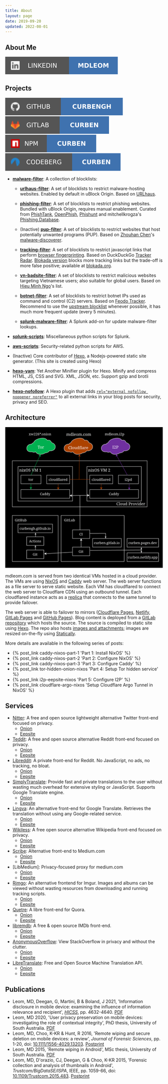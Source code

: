 ```yaml
---
title: About
layout: page
date: 2019-09-20
updated: 2022-08-01
---
```


## About Me

[![LinkedIn handle](/svg/linkedin.svg)](https://www.linkedin.com/in/mdleom/)

## Projects

[![GitHub handle](/svg/github.svg)](https://github.com/curbengh) [![GitLab handle](/svg/gitlab.svg)](https://gitlab.com/curben) [![npm handle](/svg/npm.svg)](https://www.npmjs.com/~curben) [![Codeberg handle](/svg/codeberg.svg)](https://codeberg.org/curben/)

- [**malware-filter**](https://gitlab.com/malware-filter): A collection of blocklists:

  - [**urlhaus-filter**](https://gitlab.com/malware-filter/urlhaus-filter): A set of blocklists to restrict malware-hosting websites. Enabled by default in uBlock Origin. Based on [URLhaus](https://urlhaus.abuse.ch/).

  - [**phishing-filter**](https://gitlab.com/malware-filter/phishing-filter): A set of blocklists to restrict phishing websites. Bundled with uBlock Origin, requires manual enablement. Curated from [PhishTank](https://www.phishtank.com/), [OpenPhish](https://openphish.com/), [Phishunt](https://phishunt.io) and mitchellkrogza's [Phishing.Database](https://github.com/mitchellkrogza/Phishing.Database).

  - (Inactive) [**pup-filter**](https://gitlab.com/malware-filter/pup-filter): A set of blocklists to restrict websites that host potentially unwanted programs (PUP). Based on [Zhouhan Chen](https://zhouhanc.com/)'s [malware-discoverer](https://github.com/zhouhanc/malware-discoverer).

  - [**tracking-filter**](https://gitlab.com/malware-filter/tracking-filter): A set of blocklists to restrict javascript links that perform [browser fingerprinting](https://en.wikipedia.org/wiki/Web_tracking). Based on DuckDuckGo [Tracker Radar](https://github.com/duckduckgo/tracker-radar). [Blokada version](https://community.blokada.org/t/introducing-duckduckgo-tracker-radar-to-blokada/469) blocks more tracking links but the trade-off is more false positive; available at [blokada.org](https://blokada.org/blocklists/ddgtrackerradar/standard/hosts.txt).

  - [**vn-badsite-filter**](https://gitlab.com/malware-filter/vn-badsite-filter): A set of blocklists to restrict malicious websites targeting Vietnamese users; also suitable for global users. Based on [Hieu Minh Ngo](https://chongluadao.vn)'s list.

  - [**botnet-filter**](https://gitlab.com/malware-filter/botnet-filter): A set of blocklists to restrict botnet IPs used as command and control (C2) servers. Based on [Feodo Tracker](https://feodotracker.abuse.ch/). Recommend to use the [upstream blocklist](https://feodotracker.abuse.ch/blocklist/) whenever possible, it has much more frequent update (every 5 minutes).

  - [**splunk-malware-filter**](https://gitlab.com/malware-filter/splunk-malware-filter): A Splunk add-on for update malware-filter lookups.

- [**splunk-scripts**](https://gitlab.com/curben/splunk-scripts): Miscellaneous python scripts for Splunk.

- [**aws-scripts**](https://gitlab.com/curben/aws-scripts): Security-related python scripts for AWS.

- (Inactive) Core contributor of [Hexo](https://github.com/hexojs/hexo), a Nodejs-powered static site generator. (This site is created using Hexo)

- [**hexo-yam**](https://github.com/curbengh/hexo-yam): Yet Another Minifier plugin for Hexo. Minify and compress HTML, JS, CSS and SVG. XML, JSON, etc. Support gzip and brotli compressions.

- [**hexo-nofollow**](https://github.com/curbengh/hexo-nofollow): A Hexo plugin that adds [`rel="external nofollow noopener noreferrer"`](https://developer.mozilla.org/en-US/docs/Web/HTML/Link_types) to all external links in your blog posts for security, privacy and SEO.

## Architecture

![Architecture behind mdleom.com](about/website-architecture.png)

mdleom.com is served from two identical VMs hosted in a cloud provider. The VMs are using [NixOS](https://nixos.org/) and [Caddy](https://caddyserver.com/) web server. The web server functions as a file server to serve static website. Each VM has cloudflared to connect the web server to Cloudflare CDN using an outbound tunnel. Each cloudflared instance acts as a [replica](https://developers.cloudflare.com/cloudflare-one/connections/connect-apps/install-and-setup/deploy-cloudflared-replicas/) that connects to the same tunnel to provide failover.

The web server is able to failover to mirrors ([Cloudflare Pages](https://curben.pages.dev), [Netlify](https://curben.netlify.app), [GitLab Pages](https://curben.gitlab.io) and [GitHub Pages](https://curbengh.github.io)). Blog content is deployed from a [GitLab repository](https://gitlab.com/curben/blog) which hosts the source. The source is compiled to static site using [Hexo](https://hexo.io). The repo also hosts [images and attachments](https://gitlab.com/curben/blog/-/tree/site); images are resized on-the-fly using [Statically](https://statically.io/).

More details are available in the following series of posts:

- {% post_link caddy-nixos-part-1 'Part 1: Install NixOS' %}
- {% post_link caddy-nixos-part-2 'Part 2: Configure NixOS' %}
- {% post_link caddy-nixos-part-3 'Part 3: Configure Caddy' %}
- {% post_link tor-hidden-onion-nixos 'Part 4: Setup Tor hidden service' %}
- {% post_link i2p-eepsite-nixos 'Part 5: Configure I2P' %}
- {% post_link cloudflare-argo-nixos 'Setup Cloudflare Argo Tunnel in NixOS' %}

## Services

- [Nitter](https://github.com/zedeus/nitter): A free and open source lightweight alternative Twitter front-end focused on privacy.
  - [Onion](http://26oq3gioiwcmfojub37nz5gzbkdiqp7fue5kvye7d4txv4ny6fb4wwid.onion)
  - [Eepsite](http://u6ikd6zndl3c4dsdq4mmujpntgeevdk5qzkfb57r4tnfeccrn2qa.b32.i2p)
- [Teddit](https://codeberg.org/teddit/teddit): A free and open source alternative Reddit front-end focused on privacy.
  - [Onion](http://ibarajztopxnuhabfu7fg6gbudynxofbnmvis3ltj6lfx47b6fhrd5qd.onion)
  - [Eepsite](http://xugoqcf2pftm76vbznx4xuhrzyb5b6zwpizpnw2hysexjdn5l2tq.b32.i2p)
- [Libreddit](https://github.com/spikecodes/libreddit): A private front-end for Reddit. No JavaScript, no ads, no tracking, no bloat.
  - [Onion](http://twjxj64xqcxkz2gif4irnvnd5svvmwnlpv4zqxknwksqhx4yucxeg6ad.onion)
  - [Eepsite](http://gv47huyjz6esmu4q7ps6twvsn6pe7punuuzxa5cgwor2ubbt5jea.b32.i2p)
- [SimplyTranslate](https://simple-web.org/projects/simplytranslate.html): Provide fast and private translations to the user without wasting much overhead for extensive styling or JavaScript. Supports Google Translate engine.
  - [Onion](http://fmgp3rg56ng6mtb5gvu5hgzwwdyzgkmnanettwnmbnueues7ndw2fkyd.onion)
  - [Eepsite](http://mmiyv57bfhgc7p4pipk7jjqv5meuz5rjijoviquplvhxl3v7aoba.b32.i2p)
- [Lingva](https://github.com/TheDavidDelta/lingva-translate): An alternative front-end for Google Translate. Retrieves the translation without using any Google-related service.
  - [Onion](http://beko4bipbbqvwjizoswa3gcjrj3fdgb6nqthv7mt2gcswd2nln45ooid.onion)
  - [Eepsite](http://ek34dpqqketa3o75jucgiimy6uk5uxyrkr2iv6bt3jnbckshb5la.b32.i2p)
- [Wikiless](https://codeberg.org/orenom/wikiless): A free open source alternative Wikipedia front-end focused on privacy.
  - [Onion](http://c2pesewpalbi6lbfc5hf53q4g3ovnxe4s7tfa6k2aqkf7jd7a7dlz5ad.onion)
  - [Eepsite](http://hflqp2ejxygpj6cdwo3ogfieqmxw3b56w7dblt7bor2ltwk6kcfa.b32.i2p)
- [Scribe](https://sr.ht/~edwardloveall/scribe/): Alternative front-end to Medium.com
  - [Onion](http://3xejtix5tkneqclwbcuqi2mysi3bqp6qv2b3jwp466itjzjjptiwhdqd.onion)
  - [Eepsite](http://4dpb7ukgzbmmccrdpeyxkghptrh5ulvxlnfeyxay2ftzgkwf75ca.b32.i2p)
- [LibMedium]: Privacy-focused proxy for medium.com
  - [Onion](http://atfykf7jyn4uxuwdqmonyz4xohrw5mrnrldkwtulxkpictxrm3xxfsyd.onion)
  - [Eepsite](http://c4vqxvn27l7z5neffrasc22xxoglf23eudmp7mtwmk3yqgrbefsa.b32.i2p)
- [Rimgo](https://codeberg.org/video-prize-ranch/rimgo): An alternative frontend for Imgur. Images and albums can be viewed without wasting resources from downloading and running tracking scripts.
  - [Onion](http://be7udfhmnzqyt7cxysg6c4pbawarvaofjjywp35nhd5qamewdfxl6sid.onion)
  - [Eepsite](http://xazdnfgtzmcbcxhmcbbvr4uodd6jtn4fdiayasghywdn227xsmoa.b32.i2p)
- [Quetre](https://github.com/zyachel/quetre): A libre front-end for Quora.
  - [Onion](http://4sg56knxo4vklsb7uj6iwtnuuwqyrel5im75ovlml6zywdnpeed55xqd.onion)
  - [Eepsite](http://yk5xtcyxoyj4hwj3g5yzdest6ixqri332prqvpwcufmufzdelcuq.b32.i2p)
- [libremdb](https://github.com/zyachel/libremdb): A free & open source IMDb front-end.
  - [Onion](http://ijridx42bzzelztznz7lzeoule4ug45qmtmvhffotdetj6xxaxi54ryd.onion)
  - [Eepsite](http://jjr6zhcpe763emklpklre3vorzluczwd67uxhb5pxslawn4dedwa.b32.i2p)
- [AnonymousOverflow](https://github.com/httpjamesm/AnonymousOverflow): View StackOverflow in privacy and without the clutter.
  - [Onion](http://7gpurrl7besakeh6ml5xkxriamnmt2awbt3u7o5td6lkeocmqujikzad.onion)
  - [Eepsite](http://kb2qqt2ycigflptnyqvamamqnexwnqnzghnwswtty773mn24jkfa.b32.i2p)
- [LibreTranslate](https://github.com/LibreTranslate/LibreTranslate): Free and Open Source Machine Translation API.
  - [Onion](http://ryp7domnuvrha3sm5fohl75vrj3opolykbfv6rh35hg5i4uo3rrpslid.onion)
  - [Eepsite](http://b5nins66p4rpvspyr3j43x26lapr7e5jm4nnvv53gbtljfcbgihq.b32.i2p)

## Publications

- Leom, MD, Deegan, G, Martini, B & Boland, J 2021, 'Information disclosure in mobile device: examining the influence of information relevance and recipient', [_HICSS_](https://hicss.hawaii.edu/), pp. 4632-4640. [PDF](/files/publications/Information-disclosure-mobile-device.pdf)
- Leom, MD 2020, 'User privacy preservation on mobile devices: investigating the role of contextual integrity', PhD thesis, University of South Australia. [PDF](/files/publications/User-privacy-preservation_thesis.pdf)
- Leom, MD, Choo, K-KR & Hunt, R 2016, 'Remote wiping and secure deletion on mobile devices: a review', _Journal of Forensic Sciences_, pp. 1-20, doi: [10.1111/1556-4029.13203](https://doi.org/10.1111/1556-4029.13203). [Postprint](/files/publications/Remote-wiping-and-secure-deletion-on-mobile-devices-a-review_postprint.pdf)
- Leom, MD 2015, 'Remote wiping in Android', MSc thesis, University of South Australia. [PDF](/files/publications/Remote-wiping-in-Android_thesis.pdf)
- Leom, MD, D'orazio, CJ, Deegan, G & Choo, K-KR 2015, 'Forensic collection and analysis of thumbnails in Android', _Trustcom/BigDataSE/ISPA_, IEEE, pp. 1059-66, doi: [10.1109/Trustcom.2015.483](https://doi.org/10.1109/Trustcom.2015.483). [Postprint](/files/publications/Forensic-collection-and-analysis-of-thumbnails-in-Android_postprint.pdf)
